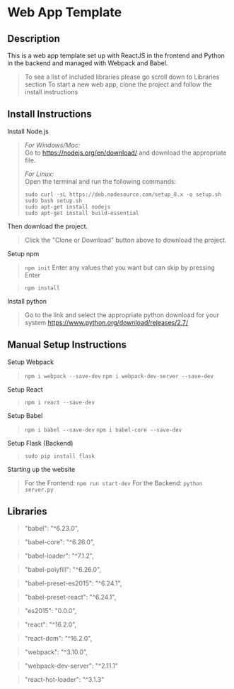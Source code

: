 # Web App Template

## Description
This is a web app template set up with ReactJS in the frontend and Python in the backend and managed with Webpack and Babel.
> To see a list of included libraries please go scroll down to Libraries section
To start a new web app, clone the project and follow the install instructions

## Install Instructions

Install Node.js

> *For Windows/Mac:* <br>
> Go to https://nodejs.org/en/download/ and download the appropriate file.
>
> *For Linux:* <br>
> Open the terminal and run the following commands:
>
> `sudo curl -sL https://deb.nodesource.com/setup_8.x -o setup.sh`<br>
> `sudo bash setup.sh`<br>
> `sudo apt-get install nodejs`<br>
> `sudo apt-get install build-essential`<br>

Then download the project.

> Click the "Clone or Download" button above to download the project.

Setup npm

> `npm init`
> Enter any values that you want but can skip by pressing Enter

> `npm install`

Install python

> Go to the link and select the appropriate python download for your system
> https://www.python.org/download/releases/2.7/

## Manual Setup Instructions

Setup Webpack

> `npm i webpack --save-dev`
> `npm i webpack-dev-server --save-dev`

Setup React

> `npm i react --save-dev`

Setup Babel

> `npm i babel --save-dev`
> `npm i babel-core --save-dev`


Setup Flask (Backend)

> `sudo pip install flask`

Starting up the website

> For the Frontend: `npm run start-dev`
> For the Backend: `python server.py`

## Libraries

> "babel": "^6.23.0",

> "babel-core": "^6.26.0",

> "babel-loader": "^7.1.2",

> "babel-polyfill": "^6.26.0",

> "babel-preset-es2015": "^6.24.1",

> "babel-preset-react": "^6.24.1",

> "es2015": "0.0.0",

> "react": "^16.2.0",

> "react-dom": "^16.2.0",

> "webpack": "^3.10.0",

> "webpack-dev-server": "^2.11.1"

> "react-hot-loader": "^3.1.3"

